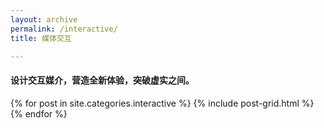 ```yaml
---
layout: archive
permalink: /interactive/
title: 媒体交互

---
```


#### 设计交互媒介，营造全新体验，突破虚实之间。
<div class="tiles">
{% for post in site.categories.interactive %}
	{% include post-grid.html %}
{% endfor %}
</div><!-- /.tiles -->
